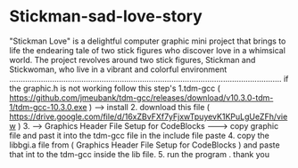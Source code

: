 # Stickman-sad-love-story
"Stickman Love" is a delightful computer graphic mini project that brings to life the endearing tale of two stick figures who discover love in a whimsical world. The project revolves around two stick figures, Stickman and Stickwoman, who live in a vibrant and colorful environment
.........................................................................................................................
if the graphic.h is  not working
follow this step's
1.tdm-gcc ( https://github.com/jmeubank/tdm-gcc/releases/download/v10.3.0-tdm-1/tdm-gcc-10.3.0.exe ) 
--> install
2.  download this file ( https://drive.google.com/file/d/16xZBvFXf7yFjxwTpuyevK1KPuLgUeZFh/view )
3.  --> Graphics Header File Setup for CodeBlocks 
---> copy graphic file and past it into the tdm-gcc file in  the include file paste
4.  copy the libbgi.a file from  ( Graphics Header File Setup for CodeBlocks  ) and paste that int to the  tdm-gcc inside  the lib file.
5. run the program .
thank you
